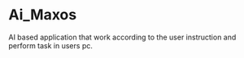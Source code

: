 # Ai_Maxos
AI based application that work according to the user instruction and perform task in users pc.
